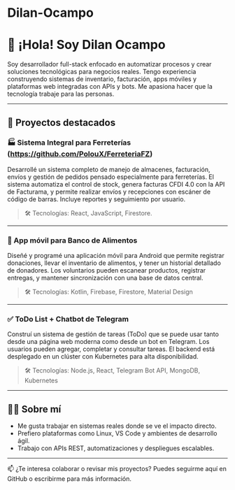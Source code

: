# Dilan-Ocampo

# 👋 ¡Hola! Soy Dilan Ocampo

Soy desarrollador full-stack enfocado en automatizar procesos y crear soluciones tecnológicas para negocios reales. Tengo experiencia construyendo sistemas de inventario, facturación, apps móviles y plataformas web integradas con APIs y bots. Me apasiona hacer que la tecnología trabaje para las personas.

---

## 🚀 Proyectos destacados

### 🏭 Sistema Integral para Ferreterías (https://github.com/PolouX/FerreteriaFZ)

Desarrollé un sistema completo de manejo de almacenes, facturación, envíos y gestión de pedidos pensado especialmente para ferreterías. El sistema automatiza el control de stock, genera facturas CFDI 4.0 con la API de Facturama, y permite realizar envíos y recepciones con escáner de código de barras. Incluye reportes y seguimiento por usuario.

> 🛠️ Tecnologías: React, JavaScript, Firestore. 

---

### 📱 App móvil para Banco de Alimentos

Diseñé y programé una aplicación móvil para Android que permite registrar donaciones, llevar el inventario de alimentos, y tener un historial detallado de donadores. Los voluntarios pueden escanear productos, registrar entregas, y mantener sincronización con una base de datos central.

> 🛠️ Tecnologías: Kotlin, Firebase, Firestore, Material Design

---

### ✅ ToDo List + Chatbot de Telegram

Construí un sistema de gestión de tareas (ToDo) que se puede usar tanto desde una página web moderna como desde un bot en Telegram. Los usuarios pueden agregar, completar y consultar tareas. El backend está desplegado en un clúster con Kubernetes para alta disponibilidad.

> 🛠️ Tecnologías: Node.js, React, Telegram Bot API, MongoDB, Kubernetes

---

## 👨‍💻 Sobre mí

- Me gusta trabajar en sistemas reales donde se ve el impacto directo.
- Prefiero plataformas como Linux, VS Code y ambientes de desarrollo ágil.
- Trabajo con APIs REST, automatizaciones y despliegues escalables.

---

📫 ¿Te interesa colaborar o revisar mis proyectos? Puedes seguirme aquí en GitHub o escribirme para más información.
